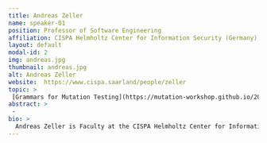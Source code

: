 ```yaml
---
title: Andreas Zeller
name: speaker-01
position: Professor of Software Engineering
affiliation: CISPA Helmholtz Center for Information Security (Germany)
layout: default
modal-id: 2
img: andreas.jpg
thumbnail: andreas.jpg
alt: Andreas Zeller
website:  https://www.cispa.saarland/people/zeller
topic: >
 [Grammars for Mutation Testing](https://mutation-workshop.github.io/2019/Grammars_for_Mutation_Testing.pdf)
abstract: > 
 -
bio: >
  Andreas Zeller is Faculty at the CISPA Helmholtz Center for Information Security, and professor for Software Engineering at Saarland University, both in Saarbrücken, Germany. His research concerns the analysis of large software systems and their development process. In 2010, Zeller was inducted as Fellow of the ACM for his contributions to automated debugging and mining software archives, for which he also was awarded 10-year impact awards from ACM SIGSOFT and ICSE. In 2011, he received an ERC Advanced Grant, Europe's highest and most prestigious individual research grant, for work on specification mining and test case generation. In 2013, Zeller co-founded Testfabrik AG, a start-up on automatic testing of Web applications, where he chairs the supervisory board.  In 2018, he received the highest research award of ACM SIGSOFT, the Outstanding Research Award.
---
```

